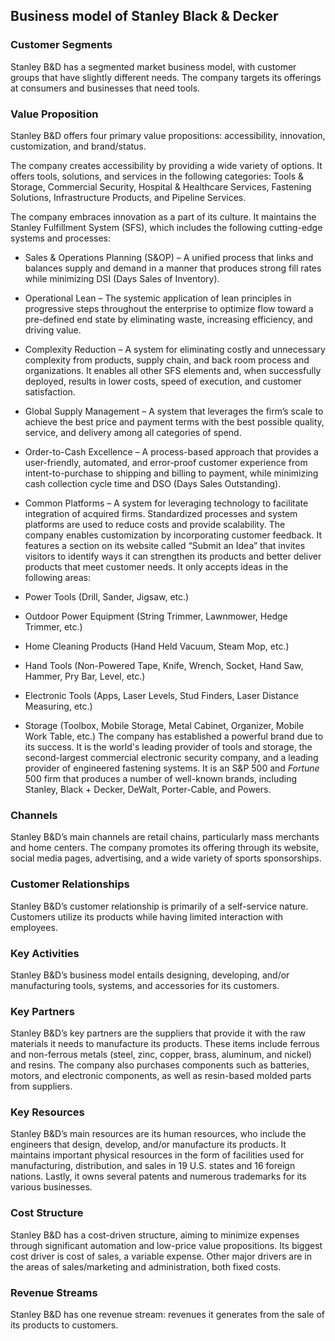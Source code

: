 Business model of Stanley Black & Decker
----------------------------------------

 ### Customer Segments

 Stanley B&D has a segmented market business model, with customer groups that have slightly different needs. The company targets its offerings at consumers and businesses that need tools.

 ### Value Proposition

 Stanley B&D offers four primary value propositions: accessibility, innovation, customization, and brand/status.

 The company creates accessibility by providing a wide variety of options. It offers tools, solutions, and services in the following categories: Tools & Storage, Commercial Security, Hospital & Healthcare Services, Fastening Solutions, Infrastructure Products, and Pipeline Services.

 The company embraces innovation as a part of its culture. It maintains the Stanley Fulfillment System (SFS), which includes the following cutting-edge systems and processes:

  * Sales & Operations Planning (S&OP) – A unified process that links and balances supply and demand in a manner that produces strong fill rates while minimizing DSI (Days Sales of Inventory).
 * Operational Lean – The systemic application of lean principles in progressive steps throughout the enterprise to optimize flow toward a pre-defined end state by eliminating waste, increasing efficiency, and driving value.
 * Complexity Reduction – A system for eliminating costly and unnecessary complexity from products, supply chain, and back room process and organizations. It enables all other SFS elements and, when successfully deployed, results in lower costs, speed of execution, and customer satisfaction.
 * Global Supply Management – A system that leverages the firm’s scale to achieve the best price and payment terms with the best possible quality, service, and delivery among all categories of spend.
 * Order-to-Cash Excellence – A process-based approach that provides a user-friendly, automated, and error-proof customer experience from intent-to-purchase to shipping and billing to payment, while minimizing cash collection cycle time and DSO (Days Sales Outstanding).
 * Common Platforms – A system for leveraging technology to facilitate integration of acquired firms. Standardized processes and system platforms are used to reduce costs and provide scalability.
  The company enables customization by incorporating customer feedback. It features a section on its website called “Submit an Idea” that invites visitors to identify ways it can strengthen its products and better deliver products that meet customer needs. It only accepts ideas in the following areas:

  * Power Tools (Drill, Sander, Jigsaw, etc.)
 * Outdoor Power Equipment (String Trimmer, Lawnmower, Hedge Trimmer, etc.)
 * Home Cleaning Products (Hand Held Vacuum, Steam Mop, etc.)
 * Hand Tools (Non-Powered Tape, Knife, Wrench, Socket, Hand Saw, Hammer, Pry Bar, Level, etc.)
 * Electronic Tools (Apps, Laser Levels, Stud Finders, Laser Distance Measuring, etc.)
 * Storage (Toolbox, Mobile Storage, Metal Cabinet, Organizer, Mobile Work Table, etc.)
  The company has established a powerful brand due to its success. It is the world's leading provider of tools and storage, the second-largest commercial electronic security company, and a leading provider of engineered fastening systems. It is an S&P 500 and *Fortune* 500 firm that produces a number of well-known brands, including Stanley, Black + Decker, DeWalt, Porter-Cable, and Powers.

 ### Channels

 Stanley B&D’s main channels are retail chains, particularly mass merchants and home centers. The company promotes its offering through its website, social media pages, advertising, and a wide variety of sports sponsorships.

 ### Customer Relationships

 Stanley B&D’s customer relationship is primarily of a self-service nature. Customers utilize its products while having limited interaction with employees.

 ### Key Activities

 Stanley B&D’s business model entails designing, developing, and/or manufacturing tools, systems, and accessories for its customers.

 ### Key Partners

 Stanley B&D’s key partners are the suppliers that provide it with the raw materials it needs to manufacture its products. These items include ferrous and non-ferrous metals (steel, zinc, copper, brass, aluminum, and nickel) and resins. The company also purchases components such as batteries, motors, and electronic components, as well as resin-based molded parts from suppliers.

 ### Key Resources

 Stanley B&D’s main resources are its human resources, who include the engineers that design, develop, and/or manufacture its products. It maintains important physical resources in the form of facilities used for manufacturing, distribution, and sales in 19 U.S. states and 16 foreign nations. Lastly, it owns several patents and numerous trademarks for its various businesses.

 ### Cost Structure

 Stanley B&D has a cost-driven structure, aiming to minimize expenses through significant automation and low-price value propositions. Its biggest cost driver is cost of sales, a variable expense. Other major drivers are in the areas of sales/marketing and administration, both fixed costs.

 ### Revenue Streams

 Stanley B&D has one revenue stream: revenues it generates from the sale of its products to customers.